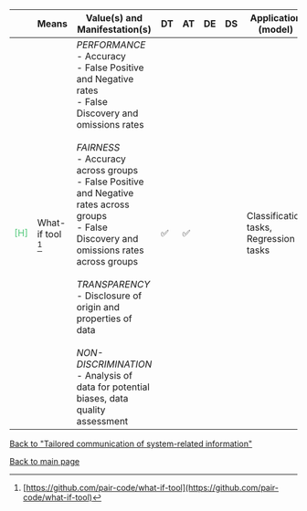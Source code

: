 |       | Means  | Value(s) and Manifestation(s)| DT|AT | DE | DS | Application (model) | Approach | Visual elements | Additional details
| ----------- |  --------------------------- | ---------------  |------------------------------|-------------| ----------------------|----------------------|----------------------------|--------------------|------------------------|--------------------------------- |
<span style="color:#50C878">[H]</span> | What-if tool [^21] | *PERFORMANCE* <br> - Accuracy <br> - False Positive and Negative rates <br> - False Discovery and omissions rates<br><br> *FAIRNESS* <br> - Accuracy across groups <br> - False Positive and Negative rates across groups <br> - False Discovery and omissions rates across groups<br><br> *TRANSPARENCY* <br> - Disclosure of origin and properties of data<br><br> *NON-DISCRIMINATION* <br> - Analysis of data for potential biases, data quality assessment | ✅| ✅| | | Classification tasks, Regression tasks| | - Confusion matrices <br> - (Two-dimensional) Histogram <br> - Scatterplots <br> - Summary statistics of datasets <br> - Partial dependence plots| Interactive modules include: list of feature values, inference values, and counterfactual controls

[^21]: [https://github.com/pair-code/what-if-tool](https://github.com/pair-code/what-if-tool)

[Back to "Tailored communication of system-related information"](../Table3A.md)

[Back to main page](../index.md)